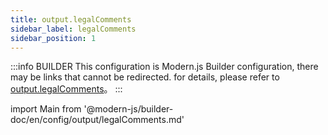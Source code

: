 ```yaml
---
title: output.legalComments
sidebar_label: legalComments
sidebar_position: 1
---
```


:::info BUILDER
This configuration is Modern.js Builder configuration, there may be links that cannot be redirected. for details, please refer to [output.legalComments](https://modernjs.dev/builder/zh/api/config-output.html#output-legalcomments)。
:::

import Main from '@modern-js/builder-doc/en/config/output/legalComments.md'

<Main />

